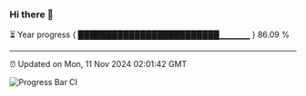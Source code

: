 ### Hi there 👋

⏳ Year progress { █████████████████████████▁▁▁▁▁ } 86.09 %

---

⏰ Updated on Mon, 11 Nov 2024 02:01:42 GMT

![Progress Bar CI](https://github.com/IshwaranRudhara/GIT-ACTION/workflows/Progress%20Bar%20CI/badge.svg)
